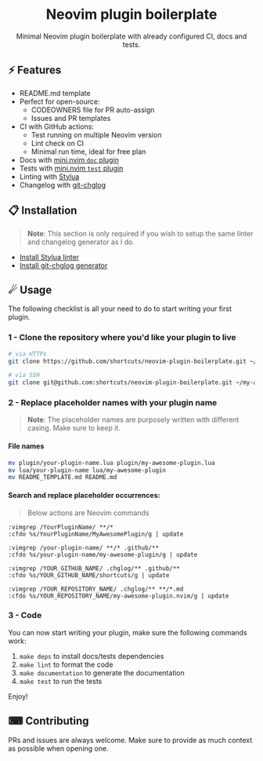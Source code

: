 <p align="center">
  <h1 align="center">Neovim plugin boilerplate</h2>
</p>

<p align="center">
    Minimal Neovim plugin boilerplate with already configured CI, docs and tests.
</p>

## ⚡️ Features

- README.md template
- Perfect for open-source:
  - CODEOWNERS file for PR auto-assign
  - Issues and PR templates
- CI with GitHub actions:
  - Test running on multiple Neovim version
  - Lint check on CI
  - Minimal run time, ideal for free plan
- Docs with [mini.nvim `doc` plugin](https://github.com/echasnovski/mini.nvim/blob/main/lua/mini/doc.lua)
- Tests with [mini.nvim `test` plugin](https://github.com/echasnovski/mini.nvim/blob/main/lua/mini/test.lua)
- Linting with [Stylua](https://github.com/JohnnyMorganz/StyLua)
- Changelog with [git-chglog](https://github.com/git-chglog/git-chglog)

## 📋 Installation

> **Note**:
> This section is only required if you wish to setup the same linter and changelog generator as I do.

- [Install Stylua linter](https://github.com/JohnnyMorganz/StyLua#installation)
- [Install git-chglog generator](https://github.com/git-chglog/git-chglog)

## ☄ Usage

The following checklist is all your need to do to start writing your first plugin.

### 1 - Clone the repository where you'd like your plugin to live

```sh
# via HTTPs
git clone https://github.com/shortcuts/neovim-plugin-boilerplate.git ~/my-awesome-plugin.nvim

# via SSH
git clone git@github.com:shortcuts/neovim-plugin-boilerplate.git ~/my-awesome-plugin.nvim

```

### 2 - Replace placeholder names with your plugin name

> **Note**:
> The placeholder names are purposely written with different casing. Make sure to keep it.

#### File names

```sh
mv plugin/your-plugin-name.lua plugin/my-awesome-plugin.lua
mv lua/your-plugin-name lua/my-awesome-plugin
mv README_TEMPLATE.md README.md 

```

#### Search and replace placeholder occurrences:

> Below actions are Neovim commands

```vim
:vimgrep /YourPluginName/ **/*
:cfdo %s/YourPluginName/MyAwesomePlugin/g | update

:vimgrep /your-plugin-name/ **/* .github/**
:cfdo %s/your-plugin-name/my-awesome-plugin/g | update

:vimgrep /YOUR_GITHUB_NAME/ .chglog/** .github/**
:cfdo %s/YOUR_GITHUB_NAME/shortcuts/g | update

:vimgrep /YOUR_REPOSITORY_NAME/ .chglog/** **/*.md
:cfdo %s/YOUR_REPOSITORY_NAME/my-awesome-plugin.nvim/g | update
```

### 3 - Code

You can now start writing your plugin, make sure the following commands work:
1. `make deps` to install docs/tests dependencies
2. `make lint` to format the code
3. `make documentation` to generate the documentation
4. `make test` to run the tests

Enjoy!

## ⌨ Contributing

PRs and issues are always welcome. Make sure to provide as much context as possible when opening one.
